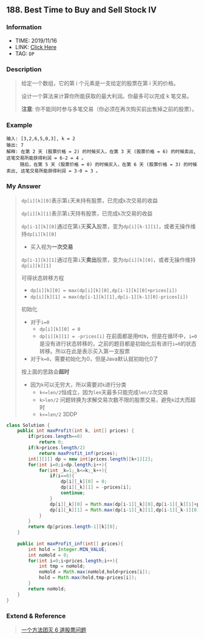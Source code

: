 ## 188. Best Time to Buy and Sell Stock IV

### Information

* TIME: 2019/11/16
* LINK: [Click Here](  https://leetcode-cn.com/problems/best-time-to-buy-and-sell-stock-iv/  )
* TAG: `DP`

### Description

> 给定一个数组，它的第 i 个元素是一支给定的股票在第 i 天的价格。
>
> 设计一个算法来计算你所能获取的最大利润。你最多可以完成 k 笔交易。
>
> **注意**: 你不能同时参与多笔交易（你必须在再次购买前出售掉之前的股票）。

### Example

```text
输入: [3,2,6,5,0,3], k = 2
输出: 7
解释: 在第 2 天 (股票价格 = 2) 的时候买入，在第 3 天 (股票价格 = 6) 的时候卖出, 这笔交易所能获得利润 = 6-2 = 4 。
     随后，在第 5 天 (股票价格 = 0) 的时候买入，在第 6 天 (股票价格 = 3) 的时候卖出, 这笔交易所能获得利润 = 3-0 = 3 。
```

### My Answer

> `dp[i][k][0]`表示第`i`天未持有股票，已完成`k`次交易的收益
>
> `dp[i][k][1]`表示第`i`天持有股票，已完成`k`次交易的收益
>
> `dp[i-1][k][0]`通过在第`i`天**买入**股票，变为`dp[i][k-1][1]`，或者无操作维持`dp[i][k][0]`
>
> * 买入视为**一次交易**
>
> `dp[i-1][k][1]`通过在第`i`天**卖出**股票，变为`dp[i][k][0]`，或者无操作维持`dp[i][k][1]`
>
> 可得状态转移方程
>
> * `dp[i][k][0] = max(dp[i][k][0],dp[i-1][k][0]+prices[i])`
> * `dp[i][k][1] = max(dp[i-1][k][1],dp[i-1][k-1][0]-prices[i])`
>
> 初始化
>
> * 对于`i=0`
>   * `dp[i][k][0] = 0`
>   * `dp[i][k][1] = -prices[i]` 在前面都是用`MIN`，但是在循环中，`i=0`是没有进行状态转移的，之前的题目都是初始化后有进行`i=0`的状态转移。所以在此是表示买入第一支股票
> * 对于`k=0`，需要初始化为0，但是Java默认就初始化0了
>
> 按上面的思路会**超时**
>
> * 因为`k`可以无穷大，所以需要对`k`进行分类
>   * `k<=len/2`恒成立，因为`len`天最多只能完成`len/2`次交易
>   * `k>len/2` 问题转换为求解交易次数不限的股票交易，避免`k`过大而超时
>   * `k<=len/2` 3DDP

```java
class Solution {
    public int maxProfit(int k, int[] prices) {
        if(prices.length==0)
            return 0;
        if(k>prices.length/2)
            return maxProfit_inf(prices);
        int[][][] dp = new int[prices.length][k+1][2];
        for(int i=0;i<dp.length;i++){
            for(int _k=1;_k<=k;_k++){
                if(i==0){
                    dp[i][_k][0] = 0;
                    dp[i][_k][1] = -prices[i];
                    continue;
                }
                dp[i][_k][0] = Math.max(dp[i-1][_k][0],dp[i-1][_k][1]+prices[i]);
                dp[i][_k][1] = Math.max(dp[i-1][_k][1],dp[i-1][_k-1][0]-prices[i]);
            }
        }
        return dp[prices.length-1][k][0];
    }
    
    public int maxProfit_inf(int[] prices){
        int hold = Integer.MIN_VALUE;
        int noHold = 0;
        for(int i=0;i<prices.length;i++){
            int tmp = noHold;
            noHold = Math.max(noHold,hold+prices[i]);
            hold = Math.max(hold,tmp-prices[i]);
        }
        return noHold;
    }
}
```

### Extend & Reference

>  [一个方法团灭 6 道股票问题](https://leetcode-cn.com/problems/best-time-to-buy-and-sell-stock-with-cooldown/solution/yi-ge-fang-fa-tuan-mie-6-dao-gu-piao-wen-ti-by-lab/) 

